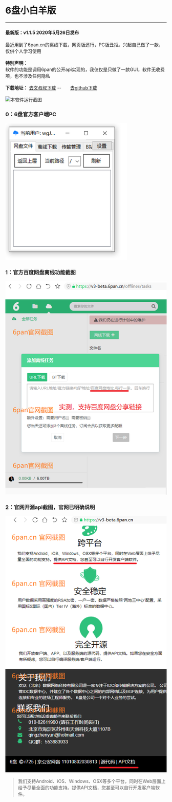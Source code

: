 # 6盘小白羊版
----

#### 最新版：v1.1.5 2020年5月26日发布

最近用到了6pan.cn的离线下载，网页版还行，PC版丑拒。兴起自己做了一款，仅供个人学习使用<br/><br/>
<strong>特别声明：</strong><br/>
软件的功能是调用6pan的公开api实现的，我仅仅是只做了一款GUI，软件无收费项，也不涉及任何隐私<br/><br/>
<strong>下载地址：</strong>
<a href="https://ws28.cn/f/2y080yq2rfh" target="_blank">去文叔叔下载</a><span> -- </span><a href="https://github.com/liupan1890/xiaobaiyang" target="_blank" style="margin-left:24px">去github下载</a>
<br/><br/>
![本软件运行截图](https://s1.ax1x.com/2020/07/06/UPhsr4.gif)
<br/>
### 0：6盘官方客户端PC

![pc.png](pc.png)

### 1：官方百度网盘离线功能截图

![lixian.png](lixian.png)
### 2：官网开源api截图，官网已明确说明

![index.png](index.png)

> 我们支持Android、iOS、Windows、OSX等多个平台，同时在Web层面上给予尽量全面的功能支持。提供API文档，您甚至可以自行开发客户端软件。
